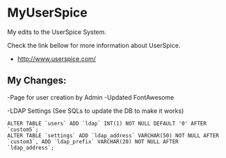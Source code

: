 # MyUserSpice
My edits to the UserSpice System.

Check the link bellow for more information about UserSpice.
- http://www.userspice.com/


## My Changes:

-Page for user creation by Admin
-Updated FontAwesome

-LDAP Settings (See SQLs to update the DB to make it works)

    ALTER TABLE `users` ADD `ldap` INT(1) NOT NULL DEFAULT '0' AFTER `custom5`;
    ALTER TABLE `settings` ADD `ldap_address` VARCHAR(50) NOT NULL AFTER `custom3`, ADD `ldap_prefix` VARCHAR(20) NOT NULL AFTER `ldap_address`;
